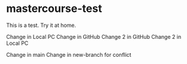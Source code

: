 # mastercourse-test
This is a test. Try it at home.

Change in Local PC 
Change in GitHub
Change 2 in GitHub
Change 2 in Local PC

Change in main
Change in new-branch for conflict
